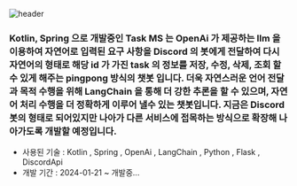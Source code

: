 ![header](https://capsule-render.vercel.app/api?type=wave&color=auto&height=200&section=header&text=Discord%20Bot&fontSize=80)

### Kotlin, Spring 으로 개발중인 Task MS 는 OpenAi 가 제공하는 llm 을 이용하여 자연어로 입력된 요구 사항을 Discord 의 봇에게 전달하여 다시 자연어의 형태로 해당 id 가 가진 task 의 정보를 저장, 수정, 삭제, 조회 할 수 있게 해주는 pingpong 방식의 챗봇 입니다. 더욱 자연스러운 언어 전달과 목적 수행을 위해 LangChain 을 통해 더 강한 추론을 할 수 있으며, 자연어 처리 수행을 더 정확하게 이루어 낼수 있는 챗봇입니다. 지금은 Discord 봇의 형태로 되어있지만 나아가 다른 서비스에 접목하는 방식으로 확장해 나아가도록 개발할 예정입니다.

- 사용된 기술 : Kotlin , Spring , OpenAi , LangChain , Python , Flask , DiscordApi
- 개발 기간 : 2024-01-21 ~ 개발중...
